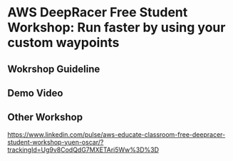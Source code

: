 # AWS DeepRacer Free Student Workshop: Run faster by using your custom waypoints
## Wokrshop Guideline
## Demo Video
## Other Workshop
https://www.linkedin.com/pulse/aws-educate-classroom-free-deepracer-student-workshop-yuen-oscar/?trackingId=Ug9v8CodQdG7MXETAri5Ww%3D%3D
